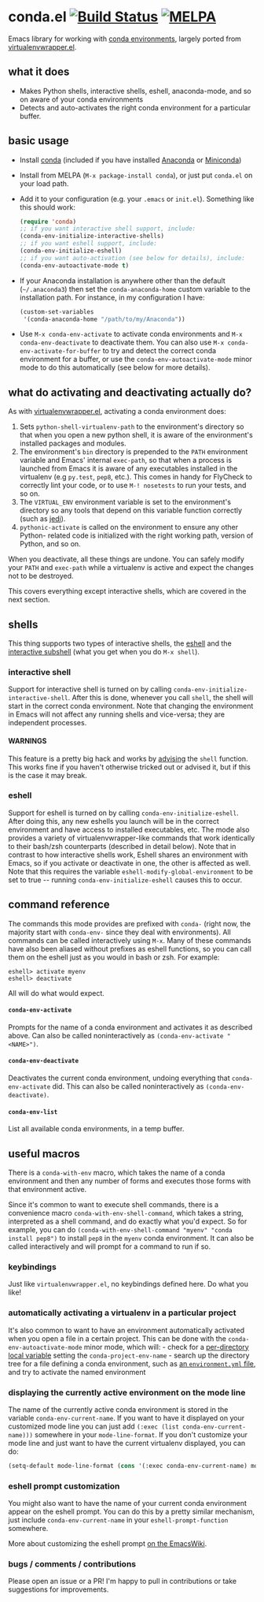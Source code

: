 # conda.el [![Build Status](https://travis-ci.org/necaris/conda.el.svg?branch=master)](https://travis-ci.org/necaris/conda.el) [![MELPA](http://melpa.milkbox.net/packages/conda-badge.svg)](http://melpa.milkbox.net/#/conda)

Emacs library for working with [conda environments](http://conda.pydata.org/docs/using/envs.html),
largely ported from [virtualenvwrapper.el](https://github.com/porterjamesj/virtualenvwrapper.el).

## what it does

* Makes Python shells, interactive shells, eshell, anaconda-mode, and so on
  aware of your conda environments
* Detects and auto-activates the right conda environment for a particular
  buffer.

## basic usage

* Install [conda](http://conda.pydata.org/docs/index.html) (included if you
  have installed [Anaconda](https://www.continuum.io/downloads) or [Miniconda](http://conda.pydata.org/miniconda.html))
* Install from MELPA (`M-x package-install conda`), or just put `conda.el`
  on your load path.
* Add it to your configuration (e.g. your `.emacs` or `init.el`). Something like
  this should work:

  ```lisp
  (require 'conda)
  ;; if you want interactive shell support, include:
  (conda-env-initialize-interactive-shells)
  ;; if you want eshell support, include:
  (conda-env-initialize-eshell)
  ;; if you want auto-activation (see below for details), include:
  (conda-env-autoactivate-mode t)
  ```

* If your Anaconda installation is anywhere other than the default (`~/.anaconda3`)
  then set the `conda-anaconda-home` custom variable to the installation path. For
  instance, in my configuration I have:
  ```lisp
  (custom-set-variables
   '(conda-anaconda-home "/path/to/my/Anaconda"))
  ```

* Use `M-x conda-env-activate` to activate conda environments and `M-x conda-env-deactivate`
  to deactivate them. You can also use `M-x conda-env-activate-for-buffer` to try
  and detect the correct conda environment for a buffer, or use the `conda-env-autoactivate-mode`
  minor mode to do this automatically (see below for more details).

## what do activating and deactivating actually do?

As with [virtualenvwrapper.el](https://github.com/porterjamesj/virtualenvwrapper.el),
activating a conda environment does:

1. Sets `python-shell-virtualenv-path` to the environment's directory so that
   when you open a new python shell, it is aware of the environment's installed
   packages and modules.
2. The environment's `bin` directory is prepended to the `PATH` environment
   variable and Emacs' internal `exec-path`, so that when a process is launched
   from Emacs it is aware of any executables installed in the virtualenv (e.g
   `py.test`, `pep8`, etc.). This comes in handy for FlyCheck to correctly lint
   your code, or to use `M-! nosetests` to run your tests, and so on.
3. The `VIRTUAL_ENV` environment variable is set to the environment's directory
   so any tools that depend on this variable function correctly (such as
   [jedi](http://tkf.github.io/emacs-jedi/)).
4. `pythonic-activate` is called on the environment to ensure any other Python-
   related code is initialized with the right working path, version of Python,
   and so on.

When you deactivate, all these things are undone. You can safely
modify your `PATH` and `exec-path` while a virtualenv is active and
expect the changes not to be destroyed.

This covers everything except interactive shells, which are
covered in the next section.

## shells

This thing supports two types of interactive shells, the
[eshell](https://www.gnu.org/software/emacs/manual/html_mono/eshell.html)
and the
[interactive subshell](https://www.gnu.org/software/emacs/manual/html_node/emacs/Interactive-Shell.html)
(what you get when you do `M-x shell`).

### interactive shell

Support for interactive shell is turned on by calling `conda-env-initialize-interactive-shell`.
After this is done, whenever you call `shell`, the shell will start in the
correct conda environment. Note that changing the environment in Emacs will not
affect any running shells and vice-versa; they are independent processes.

#### WARNINGS

This feature is a pretty big hack and works by
[advising](https://www.gnu.org/software/emacs/manual/html_node/elisp/Advising-Functions.html)
the `shell` function. This works fine if you haven't otherwise tricked
out or advised it, but if this is the case it may break.

### eshell

Support for eshell is turned on by calling `conda-env-initialize-eshell`. After
doing this, any new eshells you launch will be in the correct environment and
have access to installed executables, etc. The mode also provides a variety of
virtualenvwrapper-like commands that work identically to their bash/zsh
counterparts (described in detail below). Note that in contrast to how
interactive shells work, Eshell shares an environment with Emacs, so if you
activate or deactivate in one, the other is affected as well. Note that this
requires the variable `eshell-modify-global-environment` to be set to true --
running `conda-env-initialize-eshell` causes this to occur.

## command reference

The commands this mode provides are prefixed with `conda-` (right now, the majority
start with `conda-env-` since they deal with environments). All commands can be
called interactively using `M-x`. Many of these commands have also been aliased
without prefixes as eshell functions, so you can call them on the eshell just as
you would in bash or zsh. For example:

```
eshell> activate myenv
eshell> deactivate
```

All will do what would expect.

#### `conda-env-activate`

Prompts for the name of a conda environment and activates it as described above.
Can also be called noninteractively as `(conda-env-activate "<NAME>")`.

#### `conda-env-deactivate`

Deactivates the current conda environment, undoing everything that `conda-env-activate`
did. This can also be called noninteractively as `(conda-env-deactivate)`.

#### `conda-env-list`

List all available conda environments, in a temp buffer.

## useful macros

There is a `conda-with-env` macro, which takes the name of a conda environment and
then any number of forms and executes those forms with that environment active.

Since it's common to want to execute shell commands, there is a convenience macro
`conda-with-env-shell-command`, which takes a string, interpreted as a shell
command, and do exactly what you'd expect. So for example, you can do
`(conda-with-env-shell-command "myenv" "conda install pep8")` to install `pep8`
in the `myenv` conda environment. It can also be called interactively and will
prompt for a command to run if so.

### keybindings

Just like `virtualenvwrapper.el`, no keybindings defined here. Do what you like!

### automatically activating a virtualenv in a particular project

It's also common to want to have an environment automatically activated when you
open a file in a certain project. This can be done with the `conda-env-autoactivate-mode`
minor mode, which will:
    - check for a [per-directory local variable](https://www.gnu.org/software/emacs/manual/html_node/emacs/Directory-Variables.html)
      setting the `conda-project-env-name`
    - search up the directory tree for a file defining a conda environment, such
      as [an `environment.yml` file](http://conda.pydata.org/docs/using/envs.html#share-an-environment),
      and try to activate the named environment

### displaying the currently active environment on the mode line

The name of the currently active conda environment is stored in the variable
`conda-env-current-name`. If you want to have it displayed on your customized
mode line you can just add `(:exec (list conda-env-current-name)))` somewhere
in your `mode-line-format`. If you don't customize your mode line and just want
to have the current virtualenv displayed, you can do:

```lisp
(setq-default mode-line-format (cons '(:exec conda-env-current-name) mode-line-format))
```

### eshell prompt customization

You might also want to have the name of your current conda environment appear on
the eshell prompt. You can do this by a pretty similar mechanism, just include
`conda-env-current-name` in your `eshell-prompt-function` somewhere.

More about customizing the eshell prompt [on the EmacsWiki](http://www.emacswiki.org/emacs/EshellPrompt).

### bugs / comments / contributions

Please open an issue or a PR! I'm happy to pull in contributions or take
suggestions for improvements.

